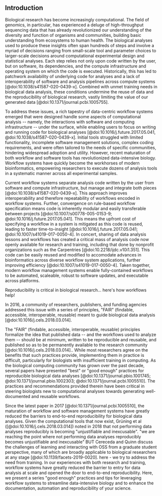 ## Introduction

Biological research has become increasingly computational.
The field of genomics, in particular, has experienced a deluge of high-throughput sequencing data that has already revolutionized our understanding of the diversity and function of organisms and communities, building basic understanding from ecosystems to human health.
The biological analyses used to produce these insights often span hundreds of steps and involve a myriad of decisions ranging from small-scale tool and parameter choices to larger-scale decisions around computational experimental design and statistical analyses.
Each step relies not only upon code written by the user, but on software, its dependencies, and the compute infrastructure and operating system on which the code is executed.
Historically, this has led to patchwork availability of underlying code for analyses and a lack of interoperability of software and analysis pipelines across compute systems [@doi:10.1038/s41587-020-0439-x].
Combined with unmet training needs in biological data analysis, these conditions undermine the reuse of data and the reproducibility of biological research, vastly limiting the value of our generated data [@doi:10.1371/journal.pcbi.1005755].

To address these issues, a rich tapestry of data-centric workflow systems emerged that were designed handle some aspects of computational analysis -- namely, the interactions with software and computing infrastructure -- under the surface, while enabling users to focus on writing and running code for biological analyses [@doi:10.1016/j.future.2017.05.041, @doi:10.1038/s41587-020-0439-x].
Initial tools struggled with limited functionality, incomplete software management solutions, complex coding requirements, and were often tailored to the needs of specific communities, hindering widespread adoption and utility.
However, recent maturation of both workflow and software tools has revolutionized data-intensive biology.
Workflow systems have quickly become the workhorses of modern bioinformatics, empowering researchers to execute dozens of analysis tools in a systematic manner across all experimental samples.

Current workflow systems separate analysis code written by the user from software and compute infrastructure, but manage and integrate both pieces [@doi:10.1038/s41587-020-0439-x].
This approach improves interoperability and therefore repeatability of workflows encoded in workflow systems.
Further, convergence on rule-based workflow specification means code is inherently modular and easily transferable between projects [@doi:10.1007/s00778-005-0153-9; @doi:10.1016/j.future.2017.05.041].
This means the upfront cost of specifying a workflow in a system is mitigated as this code is reused, leading to faster time-to-insight [@doi:10.1016/j.future.2017.05.041; @doi:10.1007/s41019-017-0050-4].
In concert, sharing of data analysis lessons and workflows has created a critical mass of analysis code now openly available for research and training, including that done by nonprofit organizations such as the Carpentries [@doi:10.2218/ijdc.v10i1.351].
This code can be easily reused and modified to accomodate advances in bioinformatics across diverse workflow system applications, further improving efficiency [@doi:10.1007/s41019-017-0050-4].
Taken together, modern workflow management systems enable fully-contained workflows to be automated, scaleable, robust to software updates, and executable across platforms.

Reproducibility is critical in biological research... here's how workflows help!

In 2016, a community of researchers, publishers, and funding agencies addressed this issue with a series of principles, "FAIR" (findable, accessible, interoperable, reusable) meant to guide biological data analysis [@doi:10.1016/j.cels.2018.03.014].

The "FAIR" (findable, accessible, interoperable, reusable) principles formalize the idea that published data -- and the workflows used to analyze them -- should be at minimum, written to be reproducible and reusable, and published so as to be permanently available to the research community [@doi:10.1016/j.cels.2018.03.014]..
While most researchers agree on the benefits that such practices provide, implementing them in practice is difficult, particularly for biologists with insufficient training in computing.
As the biological computing community has grown over the past decade, several papers have presented "best" or "good enough" practices for reproducible biological data analyses [@doi:10.1371/journal.pbio.1001745; @doi:10.1371/journal.pbio.1002303; @doi:10.1371/journal.pcbi.1005510].
The practices and recommendations provided therein have been critical in steering biologists new to computational analyses towards generating well-documented and reusable workflows.


Since the latest paper in 2017 [@doi:10.1371/journal.pcbi.1005510], the maturation of workflow and software management systems have greatly reduced the barriers to end-to-end reproducibility for biological data analyses.
Given the computational tools that now exist, Grüning et al ([@doi:10.1016/j.cels.2018.03.014]) noted in 2018 that not performing data analyses reproducibly is becoming "unjustifiable and inexcusable".
"we are reaching the point where not performing data analyses reproducibly becomes unjustifiable and inexcusable"
BUT
Cereceda and Quinn discuss the challenges of learning and interacting with OSS from a graduate student perspective, many of which are broadly applicable to biological researchers at any stage [@doi:10.1139/facets-2019-0020].
here - we try to address the need from training.
In our experiences with both research and training, workflow systems have greatly reduced the barrier to entry for data analysis at scale and opened the door to end-to-end reproducibility.
Here, we present a series "good enough" practices and tips for leveraging workflow systems to streamline data-intensive biology and to enhance the documentation, automation and reproducibility of your science.
